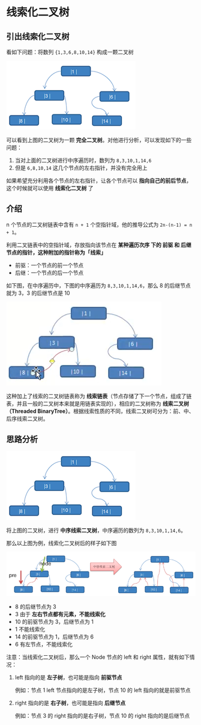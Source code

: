 # 线索化二叉树

## 引出线索化二叉树

看如下问题：将数列 `{1,3,6,8,10,14}` 构成一颗二叉树

![image-20201202223735706](./assets/image-20201202223735706.png)

可以看到上图的二叉树为一颗 **完全二叉树**。对他进行分析，可以发现如下的一些问题：

1. 当对上面的二叉树进行中序遍历时，数列为 `8,3,10,1,14,6`
2. 但是  `6,8,10,14` 这几个节点的左右指针，并没有完全用上

如果希望充分利用各个节点的左右指针，让各个节点可以 **指向自己的前后节点**，这个时候就可以使用 **线索化二叉树** 了

## 介绍

n 个节点的二叉树链表中含有 `n + 1` 个空指针域，他的推导公式为 `2n-(n-1) = n + 1`。

利用二叉链表中的空指针域，存放指向该节点在 **某种遍历次序 **下的 **前驱** 和 **后继** 节点的指针，这种附加的指针称为**「线索」**

- 前驱：一个节点的前一个节点
- 后继：一个节点的后一个节点

如下图，在中序遍历中，下图的中序遍历为 `8,3,10,1,14,6`，那么 8 的后继节点就为 3，3 的后继节点是 10

![image-20201202225302702](./assets/image-20201202225302702.png)

这种加上了线索的二叉树链表称为 **线索链表**（节点存储了下一个节点，组成了链表，并且一般的二叉树本来就是用链表实现的），相应的二叉树称为 **线索二叉树（Threaded BinaryTree）**。根据线索性质的不同，线索二叉树可分为：前、中、后序线索二叉树。

## 思路分析

![image-20201202223735706](./assets/image-20201202223735706.png)

将上图的二叉树，进行 **中序线索二叉树**，中序遍历的数列为 `8,3,10,1,14,6`。

那么以上图为例，线索化二叉树后的样子如下图

![image-20201202230643686](./assets/image-20201202230643686.png)

- 8 的后继节点为 3
- 3 由于 **左右节点都有元素，不能线索化**
- 10 的前驱节点为 3，后继节点为 1
- 1 不能线索化
- 14 的前驱节点为 1，后继节点为 6
- 6 有左节点，不能线索化

注意：当线索化二叉树后，那么一个 Node 节点的 left 和 right 属性，就有如下情况：

1. left 指向的是 **左子树**，也可能是指向 **前驱节点**

   例如：节点 1 left 节点指向的是左子树，节点 10 的 left 指向的就是前驱节点

2. right 指向的是 **右子树**，也可能是指向 **后继节点**

   例如：节点 3 的 right 指向的是右子树，节点 10 的 right 指向的是后继节点

